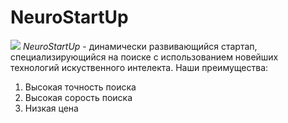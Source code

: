# NeuroStartUp
![](https://netology-code.github.io/git-homeworks/introduction/assets/logo.png)
*NeuroStartUp* - динамически развивающийся стартап, специализирующийся на поиске с использованием новейших технологий искуственного интелекта.
Наши преимущества:
1. Высокая точность поиска
2. Высокая сорость поиска
3. Низкая цена